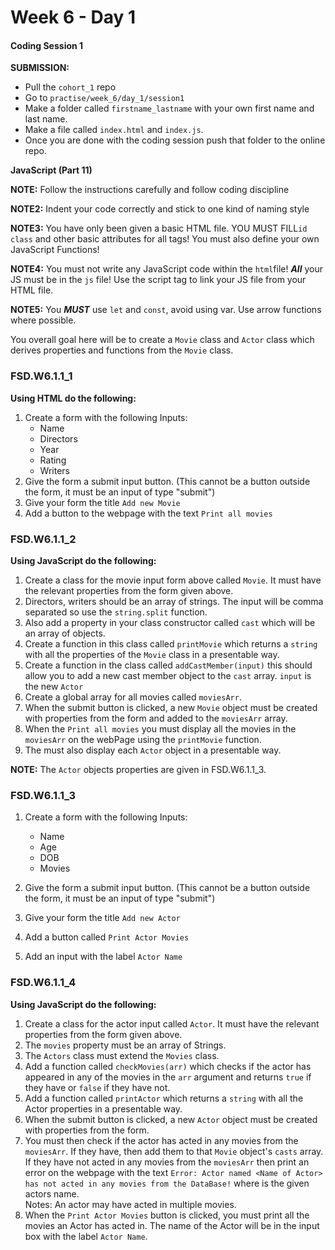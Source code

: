 # Week 6 - Day 1

#### Coding Session 1

**SUBMISSION:**

- Pull the `cohort_1` repo
- Go to `practise/week_6/day_1/session1` 
- Make a folder called `firstname_lastname` with your own first name and last name. 
- Make a file called `index.html` and `index.js`.
- Once you are done with the coding session push that folder to the online repo. 


**JavaScript (Part 11)**

**NOTE:** Follow the instructions carefully and follow coding discipline

**NOTE2:** Indent your code correctly and stick to one kind of naming style

**NOTE3:** You have only been given a basic HTML file. YOU MUST FILL`id` `class` and other basic attributes for all tags! You must also define your own JavaScript Functions!  

**NOTE4:** You must not write any JavaScript code within the `html`file! ***All*** your JS must be in the `js` file! Use the script tag to link your JS file from your HTML file. 

**NOTE5:** You ***MUST*** use `let` and `const`, avoid using var. Use arrow functions where possible.

You overall goal here will be to create a `Movie` class and `Actor` class which derives properties and functions from the `Movie` class. 

### FSD.W6.1.1_1

**Using HTML do the following:**

1. Create a form with the following Inputs:
    - Name
    - Directors
    - Year
    - Rating
    - Writers
2. Give the form a submit input button. (This cannot be a button outside the form, it must be an input of type "submit")
3. Give your form the title `Add new Movie`
4. Add a button to the webpage with the text `Print all movies`

### FSD.W6.1.1_2

**Using JavaScript do the following:**

1. Create a class for the movie input form above called `Movie`. It must have the relevant properties from the form given above.
2. Directors, writers should be an array of strings. The input will be comma separated so use the `string.split` function.
3. Also add a property in your class constructor called `cast` which will be an array of objects.
4. Create a function in this class called `printMovie` which returns a `string` with all the properties of the `Movie` class in a presentable way.  
5. Create a function in the class called `addCastMember(input)` this should allow you to add a new cast member object to the `cast` array. `input` is the new `Actor`
6. Create a global array for all movies called `moviesArr`.
7. When the submit button is clicked, a new `Movie` object must be created with properties from the form and added to the `moviesArr` array.
8. When the `Print all movies` you must display all the movies in the `moviesArr` on the webPage using the `printMovie` function. 
9. The must also display each `Actor` object in a presentable way.

**NOTE:** The `Actor` objects properties are given in FSD.W6.1.1_3.

### FSD.W6.1.1_3

1. Create a form with the following Inputs:
    - Name
    - Age
    - DOB
    - Movies
2. Give the form a submit input button. (This cannot be a button outside the form, it must be an input of type "submit")

3. Give your form the title `Add new Actor`

4. Add a button called `Print Actor Movies`

5. Add an input with the label `Actor Name`

### FSD.W6.1.1_4

**Using JavaScript do the following:**

1. Create a class for the actor input called `Actor`. It must have the relevant properties from the form given above.
2. The `movies` property must be an array of Strings.
3. The `Actors` class must extend the `Movies` class. 
4. Add a function called `checkMovies(arr)` which checks if the actor has appeared in any of the movies in the `arr` argument and returns `true` if they have or `false` if they have not.
5. Add a function called `printActor` which returns a `string` with all the Actor properties in a presentable way.
6. When the submit button is clicked, a new `Actor` object must be created with properties from the form. 
7. You must then check if the actor has acted in any movies from the `moviesArr`. If they have, then add them to that `Movie` object's `casts` array. If they have not acted in any movies from the `moviesArr` then print an error on the webpage with the text `Error: Actor named <Name of Actor> has not acted in any movies from the DataBase!` where <Name of Actor> is the given actors name.  
Notes: An actor may have acted in multiple movies.
8. When the `Print Actor Movies` button is clicked, you must print all the movies an Actor has acted in. The name of the Actor will be in the input box with the label `Actor Name`.



  
